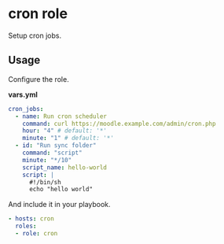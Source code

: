 # cron role

Setup cron jobs.

## Usage

Configure the role.

**vars.yml**

```yml
cron_jobs:
  - name: Run cron scheduler
    command: curl https://moodle.example.com/admin/cron.php
    hour: "4" # default: '*'
    minute: "1" # default: '*'
  - id: "Run sync folder"
    command: "script"
    minute: "*/10"
    script_name: hello-world
    script: |
      #!/bin/sh
      echo "hello world"
```

And include it in your playbook.

```yml
- hosts: cron
  roles:
  - role: cron
```